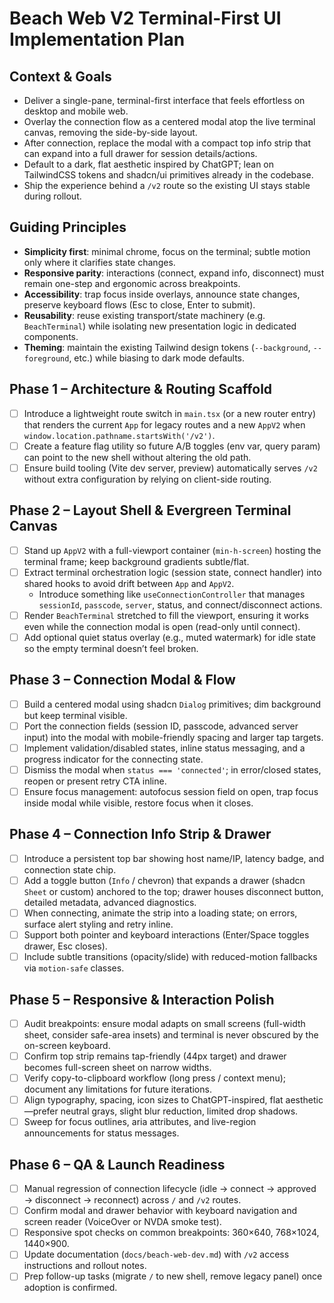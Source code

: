 # Beach Web V2 Terminal-First UI Implementation Plan

## Context & Goals
- Deliver a single-pane, terminal-first interface that feels effortless on desktop and mobile web.
- Overlay the connection flow as a centered modal atop the live terminal canvas, removing the side-by-side layout.
- After connection, replace the modal with a compact top info strip that can expand into a full drawer for session details/actions.
- Default to a dark, flat aesthetic inspired by ChatGPT; lean on TailwindCSS tokens and shadcn/ui primitives already in the codebase.
- Ship the experience behind a `/v2` route so the existing UI stays stable during rollout.

## Guiding Principles
- **Simplicity first**: minimal chrome, focus on the terminal; subtle motion only where it clarifies state changes.
- **Responsive parity**: interactions (connect, expand info, disconnect) must remain one-step and ergonomic across breakpoints.
- **Accessibility**: trap focus inside overlays, announce state changes, preserve keyboard flows (Esc to close, Enter to submit).
- **Reusability**: reuse existing transport/state machinery (e.g. `BeachTerminal`) while isolating new presentation logic in dedicated components.
- **Theming**: maintain the existing Tailwind design tokens (`--background`, `--foreground`, etc.) while biasing to dark mode defaults.

## Phase 1 – Architecture & Routing Scaffold
- [ ] Introduce a lightweight route switch in `main.tsx` (or a new router entry) that renders the current `App` for legacy routes and a new `AppV2` when `window.location.pathname.startsWith('/v2')`.
- [ ] Create a feature flag utility so future A/B toggles (env var, query param) can point to the new shell without altering the old path.
- [ ] Ensure build tooling (Vite dev server, preview) automatically serves `/v2` without extra configuration by relying on client-side routing.

## Phase 2 – Layout Shell & Evergreen Terminal Canvas
- [ ] Stand up `AppV2` with a full-viewport container (`min-h-screen`) hosting the terminal frame; keep background gradients subtle/flat.
- [ ] Extract terminal orchestration logic (session state, connect handler) into shared hooks to avoid drift between `App` and `AppV2`.
  - Introduce something like `useConnectionController` that manages `sessionId`, `passcode`, `server`, status, and connect/disconnect actions.
- [ ] Render `BeachTerminal` stretched to fill the viewport, ensuring it works even while the connection modal is open (read-only until connect).
- [ ] Add optional quiet status overlay (e.g., muted watermark) for idle state so the empty terminal doesn’t feel broken.

## Phase 3 – Connection Modal & Flow
- [ ] Build a centered modal using shadcn `Dialog` primitives; dim background but keep terminal visible.
- [ ] Port the connection fields (session ID, passcode, advanced server input) into the modal with mobile-friendly spacing and larger tap targets.
- [ ] Implement validation/disabled states, inline status messaging, and a progress indicator for the connecting state.
- [ ] Dismiss the modal when `status === 'connected'`; in error/closed states, reopen or present retry CTA inline.
- [ ] Ensure focus management: autofocus session field on open, trap focus inside modal while visible, restore focus when it closes.

## Phase 4 – Connection Info Strip & Drawer
- [ ] Introduce a persistent top bar showing host name/IP, latency badge, and connection state chip.
- [ ] Add a toggle button (`Info` / chevron) that expands a drawer (shadcn `Sheet` or custom) anchored to the top; drawer houses disconnect button, detailed metadata, advanced diagnostics.
- [ ] When connecting, animate the strip into a loading state; on errors, surface alert styling and retry inline.
- [ ] Support both pointer and keyboard interactions (Enter/Space toggles drawer, Esc closes).
- [ ] Include subtle transitions (opacity/slide) with reduced-motion fallbacks via `motion-safe` classes.

## Phase 5 – Responsive & Interaction Polish
- [ ] Audit breakpoints: ensure modal adapts on small screens (full-width sheet, consider safe-area insets) and terminal is never obscured by the on-screen keyboard.
- [ ] Confirm top strip remains tap-friendly (44px target) and drawer becomes full-screen sheet on narrow widths.
- [ ] Verify copy-to-clipboard workflow (long press / context menu); document any limitations for future iterations.
- [ ] Align typography, spacing, icon sizes to ChatGPT-inspired, flat aesthetic—prefer neutral grays, slight blur reduction, limited drop shadows.
- [ ] Sweep for focus outlines, aria attributes, and live-region announcements for status messages.

## Phase 6 – QA & Launch Readiness
- [ ] Manual regression of connection lifecycle (idle → connect → approved → disconnect → reconnect) across `/` and `/v2` routes.
- [ ] Confirm modal and drawer behavior with keyboard navigation and screen reader (VoiceOver or NVDA smoke test).
- [ ] Responsive spot checks on common breakpoints: 360×640, 768×1024, 1440×900.
- [ ] Update documentation (`docs/beach-web-dev.md`) with `/v2` access instructions and rollout notes.
- [ ] Prep follow-up tasks (migrate `/` to new shell, remove legacy panel) once adoption is confirmed.
